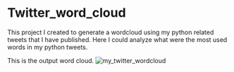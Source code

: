 # Twitter_word_cloud

This project I created to generate a wordcloud using my python related tweets that I have published. 
Here I could analyze what were the most used words in my python tweets. 

This is the output word cloud.
![my_twitter_wordcloud](https://user-images.githubusercontent.com/47807830/211149872-94b74694-91d0-4855-b444-378cb43cc281.png)
